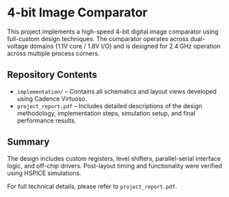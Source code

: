 # 4-bit Image Comparator

This project implements a high-speed 4-bit digital image comparator using full-custom design techniques. The comparator operates across dual-voltage domains (1.1V core / 1.8V I/O) and is designed for 2.4 GHz operation across multiple process corners.

## Repository Contents

- `implementation/` – Contains all schematics and layout views developed using Cadence Virtuoso.
- `project_report.pdf` – Includes detailed descriptions of the design methodology, implementation steps, simulation setup, and final performance results.

## Summary

The design includes custom registers, level shifters, parallel-serial interface logic, and off-chip drivers. Post-layout timing and functionality were verified using HSPICE simulations.

For full technical details, please refer to `project_report.pdf`.
